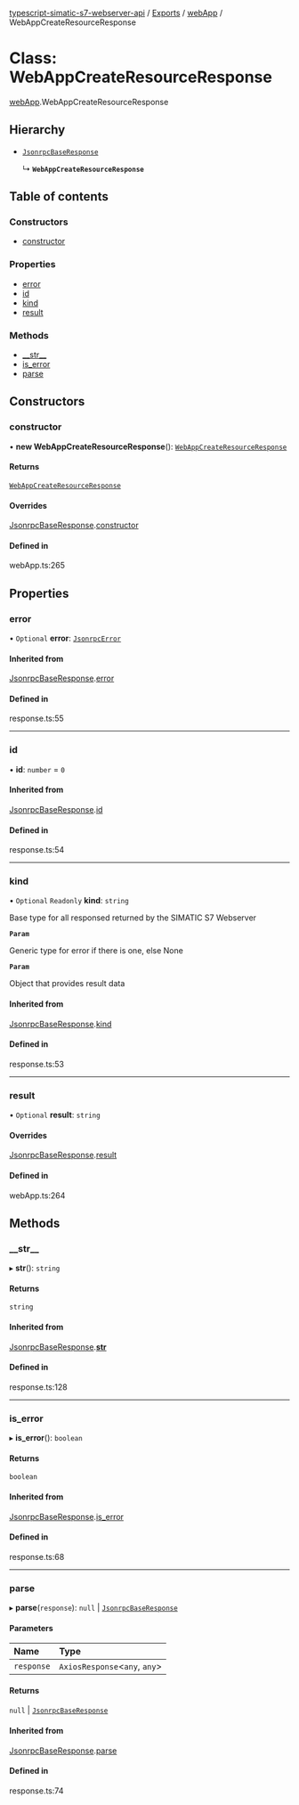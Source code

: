 [typescript-simatic-s7-webserver-api](../README.md) / [Exports](../modules.md) / [webApp](../modules/webApp.md) / WebAppCreateResourceResponse

# Class: WebAppCreateResourceResponse

[webApp](../modules/webApp.md).WebAppCreateResourceResponse

## Hierarchy

- [`JsonrpcBaseResponse`](response.JsonrpcBaseResponse.md)

  ↳ **`WebAppCreateResourceResponse`**

## Table of contents

### Constructors

- [constructor](webApp.WebAppCreateResourceResponse.md#constructor)

### Properties

- [error](webApp.WebAppCreateResourceResponse.md#error)
- [id](webApp.WebAppCreateResourceResponse.md#id)
- [kind](webApp.WebAppCreateResourceResponse.md#kind)
- [result](webApp.WebAppCreateResourceResponse.md#result)

### Methods

- [\_\_str\_\_](webApp.WebAppCreateResourceResponse.md#__str__)
- [is\_error](webApp.WebAppCreateResourceResponse.md#is_error)
- [parse](webApp.WebAppCreateResourceResponse.md#parse)

## Constructors

### constructor

• **new WebAppCreateResourceResponse**(): [`WebAppCreateResourceResponse`](webApp.WebAppCreateResourceResponse.md)

#### Returns

[`WebAppCreateResourceResponse`](webApp.WebAppCreateResourceResponse.md)

#### Overrides

[JsonrpcBaseResponse](response.JsonrpcBaseResponse.md).[constructor](response.JsonrpcBaseResponse.md#constructor)

#### Defined in

webApp.ts:265

## Properties

### error

• `Optional` **error**: [`JsonrpcError`](response.JsonrpcError.md)

#### Inherited from

[JsonrpcBaseResponse](response.JsonrpcBaseResponse.md).[error](response.JsonrpcBaseResponse.md#error)

#### Defined in

response.ts:55

___

### id

• **id**: `number` = `0`

#### Inherited from

[JsonrpcBaseResponse](response.JsonrpcBaseResponse.md).[id](response.JsonrpcBaseResponse.md#id)

#### Defined in

response.ts:54

___

### kind

• `Optional` `Readonly` **kind**: `string`

Base type for all responsed returned by the SIMATIC S7 Webserver

**`Param`**

Generic type for error if there is one, else None

**`Param`**

Object that provides result data

#### Inherited from

[JsonrpcBaseResponse](response.JsonrpcBaseResponse.md).[kind](response.JsonrpcBaseResponse.md#kind)

#### Defined in

response.ts:53

___

### result

• `Optional` **result**: `string`

#### Overrides

[JsonrpcBaseResponse](response.JsonrpcBaseResponse.md).[result](response.JsonrpcBaseResponse.md#result)

#### Defined in

webApp.ts:264

## Methods

### \_\_str\_\_

▸ **__str__**(): `string`

#### Returns

`string`

#### Inherited from

[JsonrpcBaseResponse](response.JsonrpcBaseResponse.md).[__str__](response.JsonrpcBaseResponse.md#__str__)

#### Defined in

response.ts:128

___

### is\_error

▸ **is_error**(): `boolean`

#### Returns

`boolean`

#### Inherited from

[JsonrpcBaseResponse](response.JsonrpcBaseResponse.md).[is_error](response.JsonrpcBaseResponse.md#is_error)

#### Defined in

response.ts:68

___

### parse

▸ **parse**(`response`): ``null`` \| [`JsonrpcBaseResponse`](response.JsonrpcBaseResponse.md)

#### Parameters

| Name | Type |
| :------ | :------ |
| `response` | `AxiosResponse`\<`any`, `any`\> |

#### Returns

``null`` \| [`JsonrpcBaseResponse`](response.JsonrpcBaseResponse.md)

#### Inherited from

[JsonrpcBaseResponse](response.JsonrpcBaseResponse.md).[parse](response.JsonrpcBaseResponse.md#parse)

#### Defined in

response.ts:74
